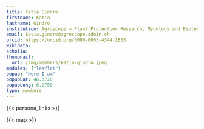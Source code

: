 ```yaml
---
title: Katia Gindro
firstname: Katia
lastname: Gindro
institution: Agroscope – Plant Protection Research, Mycology and Biotechnology Research Group, Nyon (CH)
email: katia.gindro@agroscope.admin.ch
orcid: https://orcid.org/0000-0003-4344-1853
wikidata: 
scholia: 
thumbnail:
  url: /img/members/katia-gindro.jpeg
modules: ["leaflet"]
popup: "Here I am"
popupLat: 46.3720
popupLong: 6.2750
type: members
---
```


{{< persona_links >}}

{{< map >}}
